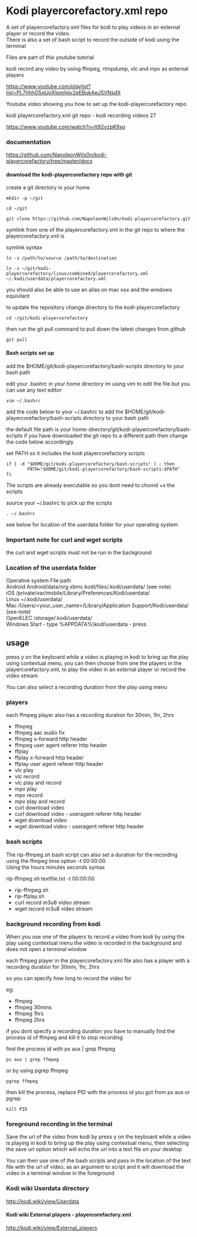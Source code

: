 # Kodi playercorefactory.xml repo

A set of playercorefactory.xml files for kodi to play videos in an external player or record the video.  
There is also a set of bash script to record the outside of kodi using the terminal

Files are part of this youtube tutorial 

kodi record any video by using ffmpeg, rtmpdump, vlc and mpv as external players

https://www.youtube.com/playlist?list=PL7hhhG5qUoXlpmIjqv2eEBukAeJSVNsdX

Youtube video showing you how to set up the kodi-playercorefactory repo

kodi playercorefactory.xml git repo - kodi recording videos 27

https://www.youtube.com/watch?v=It92vzpK9xo

### documentation

https://github.com/NapoleonWils0n/kodi-playercorefactory/tree/master/docs

#### download the kodi-playercorefactory repo with git

create a git directory in your home

	mkdir -p ~/git

	cd ~/git

	git clone https://github.com/NapoleonWils0n/kodi-playercorefactory.git

symlink from one of the playercorefactory.xml in the git repo to where the playercorefactory.xml is

symlink syntax

	ln -s /path/to/source /path/to/destination

	ln -s ~/git/kodi-playercorefactory/linux/combined/playercorefactory.xml ~/.kodi/userdata/playercorefactory.xml 

you should also be able to use an alias on mac osx and the windows equivilant

to update the repository change directory to the kodi-playercorefactory  

	cd ~/git/kodi-playercorefactory

then run the git pull command to pull down the latest changes from github

	git pull

#### Bash scripts set up

add the $HOME/git/kodi-playercorefactory/bash-scripts directory to your bash path

edit your .bashrc in your home directory
im using vim to edit the file but you can use any text editor

	vim ~/.bashrc

add the code below to your ~/.bashrc
to add the $HOME/git/kodi-playercorefactory/bash-scripts directory to your bash path

the default file path is your home-directory/git/kodi-playercorefactory/bash-scripts
if you have downloaded the git repo to a different path then change the code below accordingly


set PATH so it includes the kodi playercorefactory scripts

	if [ -d "$HOME/git/kodi-playercorefactory/bash-scripts" ] ; then
    		PATH="$HOME/git/kodi-playercorefactory/bash-scripts:$PATH"
	fi

The scripts are already executable so you dont need to chomd +x the scripts

source your ~/.bashrc to pick up the scripts

	. ~/.bashrc

see below for location of the userdata folder for your operating system

### Important note for curl and wget scripts

the curl and wget scripts must not be run in the background

### Location of the userdata folder

Operative system	File path  
Android	Android/data/org.xbmc.kodi/files/.kodi/userdata/ (see note)  
iOS	/private/var/mobile/Library/Preferences/Kodi/userdata/  
Linux	~/.kodi/userdata/  
Mac	/Users/<your_user_name>/Library/Application Support/Kodi/userdata/ (see note)  
OpenELEC	/storage/.kodi/userdata/  
Windows	Start - type %APPDATA%\kodi\userdata - press <Enter>  

## usage

press y on the keyboard while a video is playing in kodi to bring up the play using contextual menu,
you can then choose from one the players in the playercorefactory.xml,
to play the video in an external player or record the video stream

You can also select a recording duration from the play using menu

### players

each ffmpeg player also has a recording duration for 30min, 1hr, 2hrs 

* ffmpeg  
* ffmpeg aac audio fix  
* ffmpeg x-forward http header  
* ffmpeg user agent referer http header
* ffplay  
* ffplay x-forward http header
* ffplay user agent referer http header
* vlc play 
* vlc record 
* vlc play and record
* mpv play 
* mpv record 
* mpv play and record
* curl download video 
* curl download video - useragent referer http header
* wget download video
* wget download video - useragent referer http header

### bash scripts 

The rip-ffmpeg.sh bash script can also set a duration for the recording using the ffmpeg time option -t 00:00:00  
Using the hours minutes seconds syntax  

rip-ffmpeg.sh textfile.txt -t 00:00:00

* rip-ffmpeg.sh
* rip-ffplay.sh
* curl record m3u8 video stream  
* wget record m3u8 video stream  


### background recording from kodi

When you use one of the players to record a video from kodi by using the play using contextual menu the video is recorded in the background and does not open a terminal window

each ffmpeg player in the playercorefactory.xml file also has a player with a recording duration for 30min, 1hr, 2hrs

so you can specify how long to record the video for

eg:

* ffmpeg  
* ffmpeg 30mins  
* ffmpeg 1hrs  
* ffmpeg 2hrs  

if you dont specify a recording duration you have to manually find the process id of ffmpeg and kill it to stop recording

find the process id with ps aux | grep ffmpeg   

	ps aux | grep ffmpeg  

or by using pgrep ffmpeg  

	pgrep ffmpeg  

then kill the process, replace PID with the process id you got from ps aux or pgrep  

	kill PID  

### foreground recording in the terminal

Save the url of the video from kodi by press y on the keyboard while a video is playing in kodi to bring up the play using contextual menu, then selecting the save url option which will echo the url into a text file on your desktop

You can then use one of the bash scripts and pass in the location of the text file with the url of video,
as an argument to script and it will download the video in a terminal window in the foreground

### Kodi wiki Userdata directory

http://kodi.wiki/view/Userdata


#### Kodi wiki External players - playercorefactory.xml

http://kodi.wiki/view/External_players

